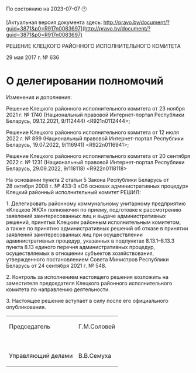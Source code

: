По состоянию на 2023-07-07 &#x1F550;

[Актуальная версия документа здесь: http://pravo.by/document/?guid=3871&p0=R917n0083697](http://pravo.by/document/?guid=3871&p0=R917n0083697)

<p>РЕШЕНИЕ КЛЕЦКОГО РАЙОННОГО ИСПОЛНИТЕЛЬНОГО КОМИТЕТА</p>
<p>29 мая 2017 г. № 636</p>
<h1>О делегировании полномочий</h1>
<p>Изменения и дополнения:</p>
<p>Решение Клецкого районного исполнительного комитета от 23 ноября 2021 г. № 1740 (Национальный правовой Интернет-портал Республики Беларусь, 09.12.2021, 9/112444) &lt;R921n0112444&gt;;</p>
<p>Решение Клецкого районного исполнительного комитета от 12 июля 2022 г. № 899 (Национальный правовой Интернет-портал Республики Беларусь, 19.07.2022, 9/116941) &lt;R922n0116941&gt;;</p>
<p>Решение Клецкого районного исполнительного комитета от 20 сентября 2022 г. № 1231 (Национальный правовой Интернет-портал Республики Беларусь, 29.09.2022, 9/118118) &lt;R922n0118118&gt;</p>
<p></p>
<p>На основании пункта 2 статьи 5 Закона Республики Беларусь от 28 октября 2008 г. № 433-З «Об основах административных процедур» Клецкий районный исполнительный комитет РЕШИЛ:</p>
<p>1. Делегировать районному коммунальному унитарному предприятию «Клецкое ЖКХ» полномочия по приему, подготовке к рассмотрению заявлений заинтересованных лиц и выдаче административных решений, принятых Клецким районным исполнительным комитетом, а также по принятию административных решений об отказе в принятии заявлений заинтересованных лиц при осуществлении административных процедур, указанных в подпунктах 8.13.1–8.13.3 пункта 8.13 единого перечня административных процедур, осуществляемых в отношении субъектов хозяйствования, утвержденного постановлением Совета Министров Республики Беларусь от 24 сентября 2021 г. № 548.</p>
<p>2. Контроль за исполнением настоящего решения возложить на заместителя председателя Клецкого районного исполнительного комитета по направлению деятельности.</p>
<p>3. Настоящее решение вступает в силу после его официального опубликования.</p>
<p></p>
<table>
<tr>
<td><p>Председатель</p></td>
<td><p>Г.М.Соловей</p></td>
</tr>
<tr>
<td><p></p></td>
<td><p></p></td>
</tr>
<tr>
<td><p>Управляющий делами</p></td>
<td><p>В.В.Семуха</p></td>
</tr>
</table>
<p></p>